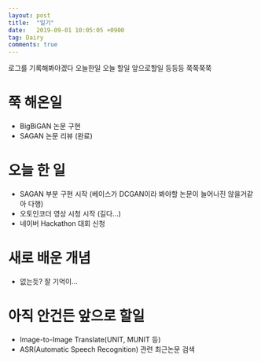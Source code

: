 ```yaml
---
layout: post
title:  "일기"
date:   2019-09-01 10:05:05 +0900
tag: Dairy
comments: true
---
```



로그를 기록해봐야겠다
오늘한일 오늘 할일 앞으로할일 등등등 쭉쭉쭉쭉


# 쭉 해온일
 - BigBiGAN 논문 구현
 - SAGAN 논문 리뷰 (완료)

# 오늘 한 일
 - SAGAN 부분 구현 시작 (베이스가 DCGAN이라 봐야할 논문이 늘어나진 않을거같아 다행)
 - 오토인코더 영상 시청 시작 (길다...)
 - 네이버 Hackathon 대회 신청

# 새로 배운 개념
 - 없는듯? 잘 기억이...

# 아직 안건든 앞으로 할일
 - Image-to-Image Translate(UNIT, MUNIT 등)
 - ASR(Automatic Speech Recognition) 관련 최근논문 검색
